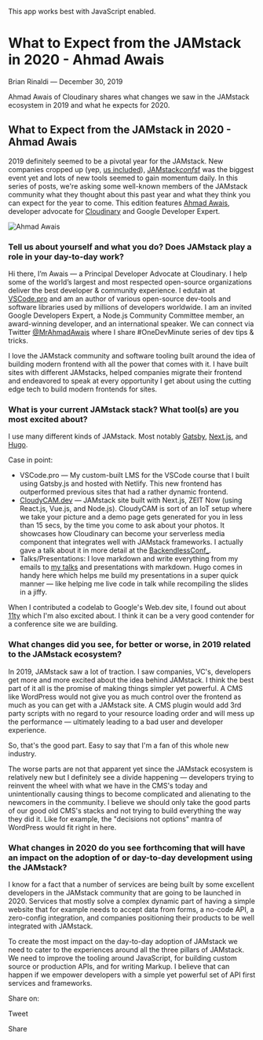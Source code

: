 This app works best with JavaScript enabled.







What to Expect from the JAMstack in 2020 - Ahmad Awais
======================================================

Brian Rinaldi — December 30, 2019

Ahmad Awais of Cloudinary shares what changes we saw in the JAMstack ecosystem in 2019 and what he expects for 2020.

What to Expect from the JAMstack in 2020 - Ahmad Awais
------------------------------------------------------

2019 definitely seemed to be a pivotal year for the JAMstack. New companies cropped up (yep, [us included](https://www.stackbit.com/)), [JAMstack*conf*sf](https://jamstackconf.com/) was the biggest event yet and lots of new tools seemed to gain momentum daily. In this series of posts, we're asking some well-known members of the JAMstack community what they thought about this past year and what they think you can expect for the year to come. This edition features [Ahmad Awais](https://twitter.com/MrAhmadAwais), developer advocate for [Cloudinary](https://cloudinary.com/) and Google Developer Expert.

![Ahmad Awais](/images/1577735437-ahmadawais.jpg)

### Tell us about yourself and what you do? Does JAMstack play a role in your day-to-day work?

Hi there, I’m Awais — a Principal Developer Advocate at Cloudinary. I help some of the world’s largest and most respected open-source organizations deliver the best developer & community experience. I edutain at [VSCode.pro](https://vscode.pro/) and am an author of various open-source dev-tools and software libraries used by millions of developers worldwide. I am an invited Google Developers Expert, a Node.js Community Committee member, an award-winning developer, and an international speaker. We can connect via Twitter [@MrAhmadAwais](https://twitter.com/MrAhmadAwais) where I share \#OneDevMinute series of dev tips & tricks.

I love the JAMstack community and software tooling built around the idea of building modern frontend with all the power that comes with it. I have built sites with different JAMstacks, helped companies migrate their frontend and endeavored to speak at every opportunity I get about using the cutting edge tech to build modern frontends for sites.

### What is your current JAMstack stack? What tool(s) are you most excited about?

I use many different kinds of JAMstack. Most notably [Gatsby](https://www.gatsbyjs.org/), [Next.js](https://nextjs.org/), and [Hugo](https://gohugo.io/).

Case in point:

-   VSCode.pro — My custom-built LMS for the VSCode course that I built using Gatsby.js and hosted with Netlify. This new frontend has outperformed previous sites that had a rather dynamic frontend.
-   [CloudyCAM.dev](https://cloudycam.dev/) — JAMstack site built with Next.js, ZEIT Now (using React.js, Vue.js, and Node.js). CloudyCAM is sort of an IoT setup where we take your picture and a demo page gets generated for you in less than 15 secs, by the time you come to ask about your photos. It showcases how Cloudinary can become your serverless media component that integrates well with JAMstack frameworks. I actually gave a talk about it in more detail at the [BackendlessConf\_](https://www.youtube.com/watch?v=dwpn1pd9kT8).
-   Talks/Presentations: I love markdown and write everything from my emails to [my talks](https://backendlessconf.ahmadawais.com/) and presentations with markdown. Hugo comes in handy here which helps me build my presentations in a super quick manner — like helping me live code in talk while recompiling the slides in a jiffy.

When I contributed a codelab to Google's Web.dev site, I found out about [11ty](https://www.11ty.dev/) which I'm also excited about. I think it can be a very good contender for a conference site we are building.

### What changes did you see, for better or worse, in 2019 related to the JAMstack ecosystem?

In 2019, JAMstack saw a lot of traction. I saw companies, VC's, developers get more and more excited about the idea behind JAMstack. I think the best part of it all is the promise of making things simpler yet powerful. A CMS like WordPress would not give you as much control over the frontend as much as you can get with a JAMstack site. A CMS plugin would add 3rd party scripts with no regard to your resource loading order and will mess up the performance — ultimately leading to a bad user and developer experience.

So, that's the good part. Easy to say that I'm a fan of this whole new industry.

The worse parts are not that apparent yet since the JAMstack ecosystem is relatively new but I definitely see a divide happening — developers trying to reinvent the wheel with what we have in the CMS's today and unintentionally causing things to become complicated and alienating to the newcomers in the community. I believe we should only take the good parts of our good old CMS's stacks and not trying to build everything the way they did it. Like for example, the "decisions not options" mantra of WordPress would fit right in here.

### What changes in 2020 do you see forthcoming that will have an impact on the adoption of or day-to-day development using the JAMstack?

I know for a fact that a number of services are being built by some excellent developers in the JAMstack community that are going to be launched in 2020. Services that mostly solve a complex dynamic part of having a simple website that for example needs to accept data from forms, a no-code API, a zero-config integration, and companies positioning their products to be well integrated with JAMstack.

To create the most impact on the day-to-day adoption of JAMstack we need to cater to the experiences around all the three pillars of JAMstack. We need to improve the tooling around JavaScript, for building custom source or production APIs, and for writing Markup. I believe that can happen if we empower developers with a simple yet powerful set of API first services and frameworks.

<span class="post-share-title">Share on:</span>

Tweet

Share













<!-- -->



<!-- -->








